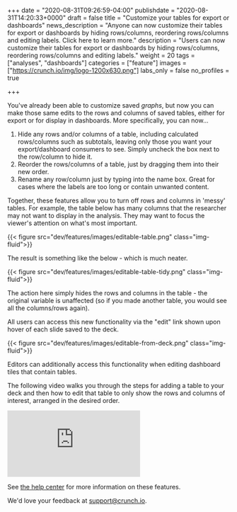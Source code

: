 +++
date = "2020-08-31T09:26:59-04:00"
publishdate = "2020-08-31T14:20:33+0000"
draft = false
title = "Customize your tables for export or dashboards"
news_description = "Anyone can now customize their tables for export or dashboards by hiding rows/columns, reordering rows/columns and editing labels. Click here to learn more."
description = "Users can now customize their tables for export or dashboards by hiding rows/columns, reordering rows/columns and editing labels."
weight = 20
tags = ["analyses", "dashboards"]
categories = ["feature"]
images = ["https://crunch.io/img/logo-1200x630.png"]
labs_only = false
no_profiles = true

+++

You've already been able to customize saved *graphs*, but now you can make those same edits to the rows and columns of saved tables, either for export or for display in dashboards. More specifically, you can now...

1. Hide any rows and/or columns of a table, including calculated rows/columns such as subtotals, leaving only those you want your export/dashboard consumers to see. Simply uncheck the box next to the row/column to hide it.
2. Reorder the rows/columns of a table, just by dragging them into their new order.
3. Rename any row/column just by typing into the name box. Great for cases where the labels are too long or contain unwanted content.

Together, these features allow you to turn off rows and columns in 'messy' tables. For example, the table below has many columns that the researcher may not want to display in the analysis. They may want to focus the viewer's attention on what's most important.

{{< figure src="dev/features/images/editable-table.png" class="img-fluid">}}

The result is something like the below - which is much neater.

{{< figure src="dev/features/images/editable-table-tidy.png" class="img-fluid">}}

The action here simply hides the rows and columns in the table - the original variable is unaffected (so if you made another table, you would see all the columns/rows again).

All users can access this new functionality via the "edit" link shown upon hover of each slide saved to the deck.

{{< figure src="dev/features/images/editable-from-deck.png" class="img-fluid">}}

Editors can additionally access this functionality when editing dashboard tiles that contain tables.

The following video walks you through the steps for adding a table to your deck and then how to edit that table to only show the rows and columns of interest, arranged in the desired order.

<div class='embed-container'><iframe src="https://player.vimeo.com/video/451935697" frameborder="0" allow="autoplay; fullscreen" allowfullscreen></iframe></div>

See [the help center](https://help.crunch.io/) for more information on these features.

We'd love your feedback at [support@crunch.io](mailto:support@crunch.io).

